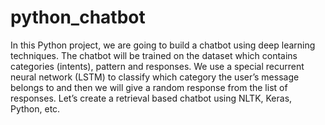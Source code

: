 # python_chatbot
In this Python project, we are going to build a chatbot using deep learning techniques. The chatbot will be trained on the dataset which contains categories (intents), pattern and responses. We use a special recurrent neural network (LSTM) to classify which category the user’s message belongs to and then we will give a random response from the list of responses.  Let’s create a retrieval based chatbot using NLTK, Keras, Python, etc.
